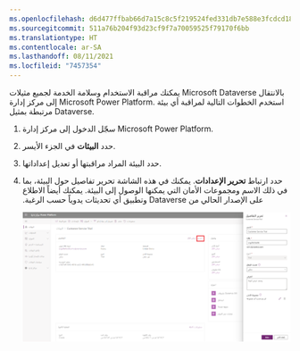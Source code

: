 ```yaml
---
ms.openlocfilehash: d6d477ffbab66d7a15c8c5f219524fed331db7e588e3fcdcd1852151f71ebc5a
ms.sourcegitcommit: 511a76b204f93d23cf9f7a70059525f79170f6bb
ms.translationtype: HT
ms.contentlocale: ar-SA
ms.lasthandoff: 08/11/2021
ms.locfileid: "7457354"
---
```

يمكنك مراقبة الاستخدام وسلامة الخدمة لجميع مثيلات Microsoft Dataverse بالانتقال إلى مركز إدارة Microsoft Power Platform. استخدم الخطوات التالية لمراقبة أي بيئة مرتبطة بمثيل Dataverse.

1.  سجّل الدخول إلى مركز إدارة Microsoft Power Platform.

2.  حدد **البيئات** في الجزء الأيسر.

3.  حدد البيئة المراد مراقبتها أو تعديل إعداداتها.

4.  حدد ‏‫ارتباط **تحرير الإعدادات**. يمكنك في هذه الشاشة تحرير تفاصيل حول البيئة، بما في ذلك الاسم ومجموعات الأمان التي يمكنها الوصول إلى البيئة. يمكنك أيضاً الاطلاع على الإصدار الحالي من Dataverse وتطبيق أي تحديثات يدوياً حسب الرغبة.

    ![لقطة شاشة لارتباط "تحرير الإعدادات" حيث يمكن تغيير تفاصيل البيئة.](../media/Module_2_-_Unit_5_-_Image_1.png)
